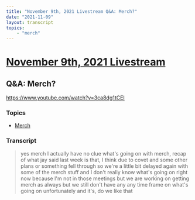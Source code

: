 ```yaml
---
title: "November 9th, 2021 Livestream Q&A: Merch?"
date: "2021-11-09"
layout: transcript
topics:
    - "merch"
---
```

# [November 9th, 2021 Livestream](../2021-11-09.md)
## Q&A: Merch?
https://www.youtube.com/watch?v=3ca8dg1tCEI

### Topics
* [Merch](../topics/merch.md)

### Transcript

> yes merch I actually have no clue what's going on with merch, recap of what jay said last week is that, I think due to covet and some other plans or something fell through so we're a little bit delayed again with some of the merch stuff and I don't really know what's going on right now because I'm not in those meetings but we are working on getting merch as always but we still don't have any any time frame on what's going on unfortunately and it's, do we like that
